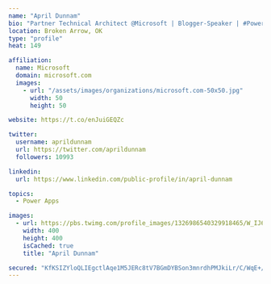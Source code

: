 ```yaml
---
name: "April Dunnam"
bio: "Partner Technical Architect @Microsoft | Blogger-Speaker | #PowerApps, #PowerAutomate, #Office365, #SharePoint | #WIT | #Karaoke Queen"
location: Broken Arrow, OK
type: "profile"
heat: 149

affiliation:
  name: Microsoft
  domain: microsoft.com
  images:
    - url: "/assets/images/organizations/microsoft.com-50x50.jpg"
      width: 50
      height: 50

website: https://t.co/enJuiGEQZc

twitter:
  username: aprildunnam
  url: https://twitter.com/aprildunnam
  followers: 10993

linkedin:
  url: https://www.linkedin.com/public-profile/in/april-dunnam

topics:
  - Power Apps

images:
  - url: https://pbs.twimg.com/profile_images/1326986540329918465/W_IJ6Ih2_400x400.jpg
    width: 400
    height: 400
    isCached: true
    title: "April Dunnam"

secured: "KfKSIZYloQLIEgctlAqe1M5JERc8tV7BGmDYBSon3mnrdhPMJkiLr/C/WqE+//HSeAhal+QA1YwADhR7m+dXFtuhYcrN4N8yCTUpVm2GYDC8hR0mJd37Z/03YhOgG6jE+dPfW3peQsyPr2nykiBmvscJ5rGYsMcchc6jYV5txn1IW8U8Iq8bNW3tAfeuONAzr9s0TXkzCunkPyaaYRTnLGhr1AbhKclckd4DaCQIMlHzHVt6fQwASjUeE/nYj834AdDrnvNNNv84xJ08P8AU0Ywriocnf3JWMkTbDGjsQRN85ktTv4Lb6FcsnRBDvGaECHWL3EDh29aN2dcAjx7Sm0d7xj4xZv2Lkwm7lyuGC7UNKNKXn8MoHdUkF4mfQjV0C3yISS/JMc6kxLv7FOWglSHi+onke4KVFXpH11NWycY=;bLXXjzEaPOiVpCZWErt1Zg=="
---
```


